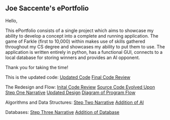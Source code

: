 ## Joe Saccente's ePortfolio 

Hello,

This ePortfolio consists of a single project which aims to showcase my ability to develop a concept into a complete and running application.  The game of Farkle (first to 10,000) within makes use of skills gathered throughout my CS degree and showcases my ability to put them to use.  The application is written entirely in python, has a functional GUI, connects to a local database for storing winners and provides an AI opponent.  

Thank you for taking the time!

This is the updated code:
[Updated Code](https://github.com/saccejoe/Farkle/tree/master/Farkle)
[Final Code Review]()

The Redesign and Flow:
[Inital Code Review](https://github.com/saccejoe/Farkle/blob/master/docs/Code%20Review%201%20(The%20Original%20Code).mp4)
[Source Code Evolved Upon](https://github.com/saccejoe/Farkle/blob/master/docs/Farkle_.zip)
[Step One Narrative](https://github.com/saccejoe/Farkle/blob/master/docs/Narrative%201.docx)
[Updated Design](https://github.com/saccejoe/Farkle/blob/master/docs/Farkle%20Redesign.zip)
[Diagram of Program Flow](https://github.com/saccejoe/Farkle/blob/master/docs/Farkle.pdf)

Algorithms and Data Structures:
[Step Two Narrative](https://github.com/saccejoe/Farkle/blob/master/docs/Narrative%202.docx)
[Addition of AI](https://github.com/saccejoe/Farkle/blob/master/docs/Farkle%20Data%20Structers%20and%20Algorithms.zip)

Databases:
[Step Three Narrative](https://github.com/saccejoe/Farkle/blob/master/docs/Narrative%203.docx)
[Addition of Database](https://github.com/saccejoe/Farkle/blob/master/docs/Farkle%20Databases.zip)

